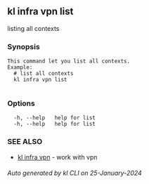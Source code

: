 ## kl infra vpn list

listing all contexts

### Synopsis

```
This command let you list all contexts.
Example:
  # list all contexts
  kl infra vpn list
	
```

### Options

```
  -h, --help   help for list
  -h, --help   help for list
```

### SEE ALSO

* [kl infra vpn](kl_infra_vpn.md)  - work with vpn

###### Auto generated by kl CLI on 25-January-2024
